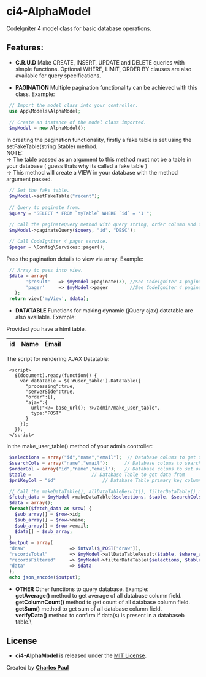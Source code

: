 # ci4-AlphaModel
CodeIgniter 4 model class for basic database operations.

## Features:
- **C.R.U.D**
 Make CREATE, INSERT, UPDATE and DELETE queries with simple functions. Optional WHERE, LIMIT, ORDER BY clauses are also available for query specifications.
 
- **PAGINATION**
 Multiple pagination functionality can be achieved with this class. Example:
 ````php
  // Import the model class into your controller.
  use App\Models\AlphaModel;
  
  // Create an instance of the model class imported.
  $myModel = new AlphaModel();
 ````
 In creating the pagination functionality, firstly a fake table is set using the setFakeTable(string $table) method.\
 NOTE:\
 -> The table passed as an argument to this method must not be a table in your database ( guess thats why its called a fake table )\
	   -> This method will create a VIEW in your database with the method argument passed.
 ````php
  // Set the fake table.
  $myModel->setFakeTable("recent");
  
  // Query to paginate from.
  $query = "SELECT * FROM `myTable` WHERE `id` = '1'";
  
  // call the paginateQuery method with query string, order column and order format(ASC, DESC, RANDOM).
  $myModel->paginateQuery($query, "id", "DESC");

  // Call CodeIgniter 4 pager service. 
  $pager = \Config\Services::pager();
 ````	   
 
 Pass the pagination details to view via array. Example:
 ````php
  // Array to pass into view.
  $data = array(
		'$result'	=> $myModel->paginate(3), //See CodeIgniter 4 pagination guide.
		'pager'     => $myModel->pager		  //See CodeIgniter 4 pagination guide.
	);
  return view('myView', $data);
 ````
 
- **DATATABLE** 
 Functions for making dynamic (jQuery ajax) datatable are also available. Example:
 
 Provided you have a html table.
 <table id="user_table">
  <thead>
	<tr>
	  <th>id</th>
	  <th>Name</th>
	  <th>Email</th>
	</tr>
  </thead>
</table>
 
 The script for rendering AJAX Datatable:
 ````
  <script>
    $(document).ready(function() {
      var dataTable = $('#user_table').DataTable({
        "processing":true,
        "serverSide":true,
        "order":[],
        "ajax":{
          url:"<?= base_url(); ?>/admin/make_user_table",
          type:"POST"
        }
      });
	});
  </script>
 ````
 
 In the make_user_table() method of your admin controller:
 ````php
  $selections = array("id","name","email");  // Database colums to get data from
  $searchCols = array("name","email");		// Database colums to search data from
  $orderCol = array("id","name","email");	// Database colums to set orderable
  $table = 						// Database Table to get data from
  $priKeyCol = "id"					// Database Table primary key column name

  // Call the makeDataTable(), allDataTableResult(), filterDataTable() method (example below).
  $fetch_data = $myModel->makeDataTable($selections, $table, $searchCols, $orderCol, $priKeyCol, $where_arr=[]);
  $data = array();
  foreach($fetch_data as $row) {
	$sub_array[] = $row->id;
	$sub_array[] = $row->name;
	$sub_array[] = $row->email;
	$data[] = $sub_array;
  }
  $output = array(
  "draw"				=> intval($_POST["draw"]),
  "recordsTotal"		=> $myModel->allDataTableResult($table, $where_arr = []),
  "recordsFiltered"		=> $myModel->filterDataTable($selections, $table, $searchCols, $orderCol, $priKeyCol, $where_arr=[]),
  "data"				=> $data
  );
  echo json_encode($output);
 ````
 
- **OTHER** 
 Other functions to query database. Example:\
 **getAverage()** method to get average of all database column field.\
 **getColumnCount()** method to get count of all database column field.\
 **getSum()** method to get sum of all database column field.\
 **verifyData()** method to confirm if data(s) is present in a databaseb table.\
 

##  License
- **ci4-AlphaModel** is released under the [MIT License](https://github.com/dev-charles15531/ci4-AlphaModel/blob/master/LICENSE).

Created by **[Charles Paul](https://github.com/dev-charles15531)**

